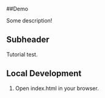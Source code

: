 ##Demo

Some description!

## Subheader

Tutorial test.

## Local Development

1. Open index.html in your browser.
